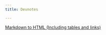 ```yaml
---
title: Devnotes

---
```


[Markdown to HTML (Including tables and links)](https://markdowntohtml.com/)
